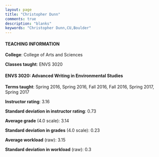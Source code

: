 ```yaml
---
layout: page
title: "Christopher Dunn" 
comments: true
description: "blanks"
keywords: "Christopher Dunn,CU,Boulder"
---
```

<head>
<script src="https://ajax.googleapis.com/ajax/libs/jquery/2.1.3/jquery.min.js"></script>
<script src="https://dl.dropboxusercontent.com/s/pc42nxpaw1ea4o9/highcharts.js?dl=0"></script>
<!-- <script src="../assets/js/highcharts.js"></script> -->
<style type="text/css">@font-face {
	font-family: "Bebas Neue";
	src: url(https://www.filehosting.org/file/details/544349/BebasNeue Regular.otf) format("opentype");
	}
	h1.Bebas { 
		font-family: "Bebas Neue", Verdana, Tahoma;
	}
</style>
</head>
	   
#### TEACHING INFORMATION

**College**: College of Arts and Sciences

**Classes taught**: ENVS 3020

#### ENVS 3020: Advanced Writing in Environmental Studies

**Terms taught**: Spring 2016, Spring 2016, Fall 2016, Fall 2016, Spring 2017, Spring 2017

**Instructor rating**: 3.16

**Standard deviation in instructor rating**: 0.73

**Average grade** (4.0 scale): 3.14

**Standard deviation in grades** (4.0 scale): 0.23

**Average workload** (raw): 3.15

**Standard deviation in workload** (raw): 0.3


